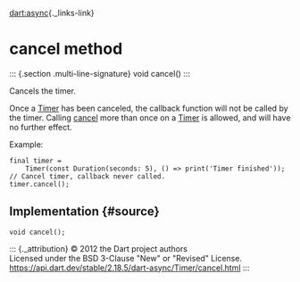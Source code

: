 [dart:async](../../dart-async/dart-async-library){._links-link}

cancel method
=============

::: {.section .multi-line-signature}
void cancel()
:::

Cancels the timer.

Once a [Timer](../timer-class) has been canceled, the callback function
will not be called by the timer. Calling [cancel](cancel) more than once
on a [Timer](../timer-class) is allowed, and will have no further
effect.

Example:

``` {.language-dart data-language="dart"}
final timer =
    Timer(const Duration(seconds: 5), () => print('Timer finished'));
// Cancel timer, callback never called.
timer.cancel();
```

Implementation {#source}
--------------

``` {.language-dart data-language="dart"}
void cancel();
```

::: {._attribution}
© 2012 the Dart project authors\
Licensed under the BSD 3-Clause \"New\" or \"Revised\" License.\
<https://api.dart.dev/stable/2.18.5/dart-async/Timer/cancel.html>
:::
